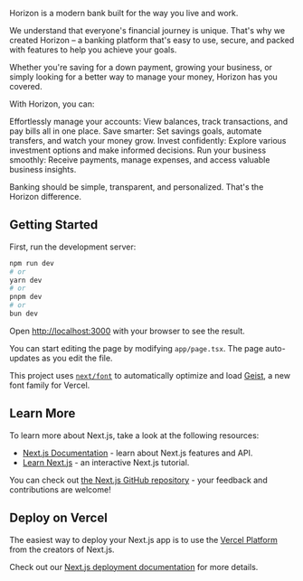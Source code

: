 Horizon is a modern bank built for the way you live and work.

We understand that everyone's financial journey is unique. That's why we created Horizon – a banking platform that's easy to use, secure, and packed with features to help you achieve your goals.

Whether you're saving for a down payment, growing your business, or simply looking for a better way to manage your money, Horizon has you covered.

With Horizon, you can:

Effortlessly manage your accounts: View balances, track transactions, and pay bills all in one place.
Save smarter: Set savings goals, automate transfers, and watch your money grow.
Invest confidently: Explore various investment options and make informed decisions.
Run your business smoothly: Receive payments, manage expenses, and access valuable business insights.

Banking should be simple, transparent, and personalized. That's the Horizon difference.

## Getting Started

First, run the development server:

```bash
npm run dev
# or
yarn dev
# or
pnpm dev
# or
bun dev
```

Open [http://localhost:3000](http://localhost:3000) with your browser to see the result.

You can start editing the page by modifying `app/page.tsx`. The page auto-updates as you edit the file.

This project uses [`next/font`](https://nextjs.org/docs/app/building-your-application/optimizing/fonts) to automatically optimize and load [Geist](https://vercel.com/font), a new font family for Vercel.

## Learn More

To learn more about Next.js, take a look at the following resources:

- [Next.js Documentation](https://nextjs.org/docs) - learn about Next.js features and API.
- [Learn Next.js](https://nextjs.org/learn) - an interactive Next.js tutorial.

You can check out [the Next.js GitHub repository](https://github.com/vercel/next.js) - your feedback and contributions are welcome!

## Deploy on Vercel

The easiest way to deploy your Next.js app is to use the [Vercel Platform](https://vercel.com/new?utm_medium=default-template&filter=next.js&utm_source=create-next-app&utm_campaign=create-next-app-readme) from the creators of Next.js.

Check out our [Next.js deployment documentation](https://nextjs.org/docs/app/building-your-application/deploying) for more details.
